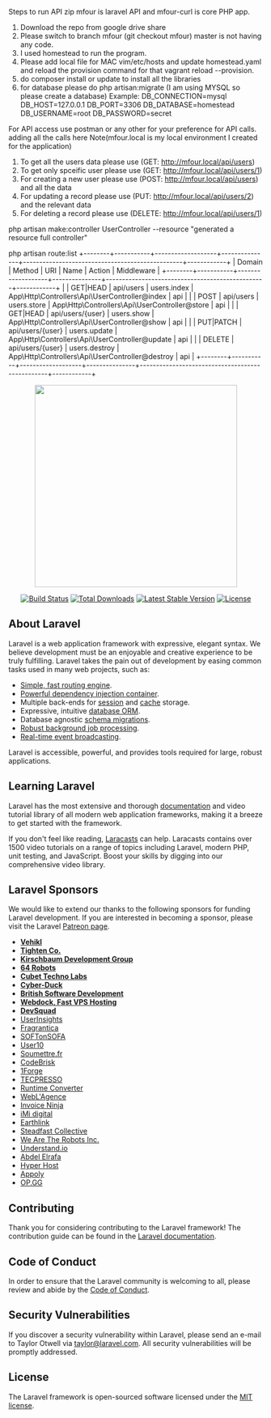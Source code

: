 Steps to run API
zip mfour is laravel API and mfour-curl is core PHP app.

1. Download the repo from google drive share
2. Please switch to branch mfour (git checkout mfour) master is not having any code.
3. I used homestead to run the program.
4. Please add local file for MAC vim/etc/hosts and update homestead.yaml and reload the provision command for that vagrant reload --provision.
5. do composer install or update to install all the libraries
6. for database please do php artisan:migrate (I am using MYSQL so please create a database)
Example:
DB_CONNECTION=mysql
DB_HOST=127.0.0.1
DB_PORT=3306
DB_DATABASE=homestead
DB_USERNAME=root
DB_PASSWORD=secret

For API access use postman or any other for your preference for API calls. adding all the calls here
Note(mfour.local is my local environment I created for the application)
1. To get all the users data please use (GET: http://mfour.local/api/users)
2. To get only spceific user please use (GET: http://mfour.local/api/users/1)
3. For creating a new user please use (POST: http://mfour.local/api/users) and all the data
4. For updating a record please use (PUT: http://mfour.local/api/users/2) and the relevant data
5. For deleting a record please use (DELETE: http://mfour.local/api/users/1)

php artisan make:controller UserController --resource "generated a resource full controller"

php artisan route:list
+--------+-----------+-------------------+---------------+-------------------------------------------------+------------+
| Domain | Method    | URI               | Name          | Action                                          | Middleware |
+--------+-----------+-------------------+---------------+-------------------------------------------------+------------+
|        | GET|HEAD  | api/users         | users.index   | App\Http\Controllers\Api\UserController@index   | api        |
|        | POST      | api/users         | users.store   | App\Http\Controllers\Api\UserController@store   | api        |
|        | GET|HEAD  | api/users/{user}  | users.show    | App\Http\Controllers\Api\UserController@show    | api        |
|        | PUT|PATCH | api/users/{user}  | users.update  | App\Http\Controllers\Api\UserController@update  | api        |
|        | DELETE    | api/users/{user}  | users.destroy | App\Http\Controllers\Api\UserController@destroy | api        |
+--------+-----------+-------------------+---------------+-------------------------------------------------+------------+



<p align="center"><img src="https://res.cloudinary.com/dtfbvvkyp/image/upload/v1566331377/laravel-logolockup-cmyk-red.svg" width="400"></p>

<p align="center">
<a href="https://travis-ci.org/laravel/framework"><img src="https://travis-ci.org/laravel/framework.svg" alt="Build Status"></a>
<a href="https://packagist.org/packages/laravel/framework"><img src="https://poser.pugx.org/laravel/framework/d/total.svg" alt="Total Downloads"></a>
<a href="https://packagist.org/packages/laravel/framework"><img src="https://poser.pugx.org/laravel/framework/v/stable.svg" alt="Latest Stable Version"></a>
<a href="https://packagist.org/packages/laravel/framework"><img src="https://poser.pugx.org/laravel/framework/license.svg" alt="License"></a>
</p>

## About Laravel

Laravel is a web application framework with expressive, elegant syntax. We believe development must be an enjoyable and creative experience to be truly fulfilling. Laravel takes the pain out of development by easing common tasks used in many web projects, such as:

- [Simple, fast routing engine](https://laravel.com/docs/routing).
- [Powerful dependency injection container](https://laravel.com/docs/container).
- Multiple back-ends for [session](https://laravel.com/docs/session) and [cache](https://laravel.com/docs/cache) storage.
- Expressive, intuitive [database ORM](https://laravel.com/docs/eloquent).
- Database agnostic [schema migrations](https://laravel.com/docs/migrations).
- [Robust background job processing](https://laravel.com/docs/queues).
- [Real-time event broadcasting](https://laravel.com/docs/broadcasting).

Laravel is accessible, powerful, and provides tools required for large, robust applications.

## Learning Laravel

Laravel has the most extensive and thorough [documentation](https://laravel.com/docs) and video tutorial library of all modern web application frameworks, making it a breeze to get started with the framework.

If you don't feel like reading, [Laracasts](https://laracasts.com) can help. Laracasts contains over 1500 video tutorials on a range of topics including Laravel, modern PHP, unit testing, and JavaScript. Boost your skills by digging into our comprehensive video library.

## Laravel Sponsors

We would like to extend our thanks to the following sponsors for funding Laravel development. If you are interested in becoming a sponsor, please visit the Laravel [Patreon page](https://patreon.com/taylorotwell).

- **[Vehikl](https://vehikl.com/)**
- **[Tighten Co.](https://tighten.co)**
- **[Kirschbaum Development Group](https://kirschbaumdevelopment.com)**
- **[64 Robots](https://64robots.com)**
- **[Cubet Techno Labs](https://cubettech.com)**
- **[Cyber-Duck](https://cyber-duck.co.uk)**
- **[British Software Development](https://www.britishsoftware.co)**
- **[Webdock, Fast VPS Hosting](https://www.webdock.io/en)**
- **[DevSquad](https://devsquad.com)**
- [UserInsights](https://userinsights.com)
- [Fragrantica](https://www.fragrantica.com)
- [SOFTonSOFA](https://softonsofa.com/)
- [User10](https://user10.com)
- [Soumettre.fr](https://soumettre.fr/)
- [CodeBrisk](https://codebrisk.com)
- [1Forge](https://1forge.com)
- [TECPRESSO](https://tecpresso.co.jp/)
- [Runtime Converter](http://runtimeconverter.com/)
- [WebL'Agence](https://weblagence.com/)
- [Invoice Ninja](https://www.invoiceninja.com)
- [iMi digital](https://www.imi-digital.de/)
- [Earthlink](https://www.earthlink.ro/)
- [Steadfast Collective](https://steadfastcollective.com/)
- [We Are The Robots Inc.](https://watr.mx/)
- [Understand.io](https://www.understand.io/)
- [Abdel Elrafa](https://abdelelrafa.com)
- [Hyper Host](https://hyper.host)
- [Appoly](https://www.appoly.co.uk)
- [OP.GG](https://op.gg)

## Contributing

Thank you for considering contributing to the Laravel framework! The contribution guide can be found in the [Laravel documentation](https://laravel.com/docs/contributions).

## Code of Conduct

In order to ensure that the Laravel community is welcoming to all, please review and abide by the [Code of Conduct](https://laravel.com/docs/contributions#code-of-conduct).

## Security Vulnerabilities

If you discover a security vulnerability within Laravel, please send an e-mail to Taylor Otwell via [taylor@laravel.com](mailto:taylor@laravel.com). All security vulnerabilities will be promptly addressed.

## License

The Laravel framework is open-sourced software licensed under the [MIT license](https://opensource.org/licenses/MIT).
